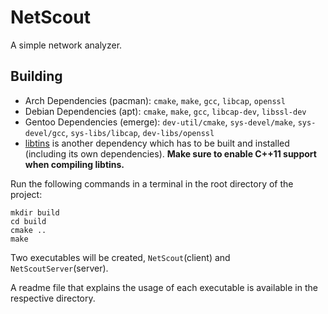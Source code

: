 # NetScout

A simple network analyzer.

## Building

- Arch Dependencies (pacman): `cmake`, `make`, `gcc`, `libcap`, `openssl`
- Debian Dependencies (apt): `cmake`, `make`, `gcc`, `libcap-dev`, `libssl-dev`
- Gentoo Dependencies (emerge): `dev-util/cmake`, `sys-devel/make`, `sys-devel/gcc`, `sys-libs/libcap`, `dev-libs/openssl`
- [libtins](https://github.com/mfontanini/libtins) is another dependency which has to be built and installed (including its own dependencies). **Make sure to enable C++11 support when compiling libtins.**

Run the following commands in a terminal in the root directory of the project:
```
mkdir build
cd build
cmake ..
make
```
Two executables will be created, `NetScout`(client) and `NetScoutServer`(server).

A readme file that explains the usage of each executable is available in the respective directory.
